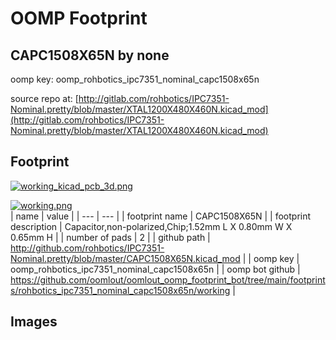 # OOMP Footprint  
## CAPC1508X65N  by none  
  
oomp key: oomp_rohbotics_ipc7351_nominal_capc1508x65n  
  
source repo at: [http://gitlab.com/rohbotics/IPC7351-Nominal.pretty/blob/master/XTAL1200X480X460N.kicad_mod](http://gitlab.com/rohbotics/IPC7351-Nominal.pretty/blob/master/XTAL1200X480X460N.kicad_mod)  
## Footprint  
  
[![working_kicad_pcb_3d.png](working_kicad_pcb_3d_600.png)](working_kicad_pcb_3d.png)  
  
[![working.png](working_600.png)](working.png)  
| name | value | 
| --- | --- | 
| footprint name | CAPC1508X65N | 
| footprint description | Capacitor,non-polarized,Chip;1.52mm L X 0.80mm W X 0.65mm H | 
| number of pads | 2 | 
| github path | http://github.com/rohbotics/IPC7351-Nominal.pretty/blob/master/CAPC1508X65N.kicad_mod | 
| oomp key | oomp_rohbotics_ipc7351_nominal_capc1508x65n | 
| oomp bot github | https://github.com/oomlout/oomlout_oomp_footprint_bot/tree/main/footprints/rohbotics_ipc7351_nominal_capc1508x65n/working | 
## Images  
